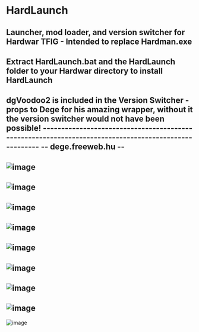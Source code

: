 # HardLaunch
Launcher, mod loader, and version switcher for Hardwar TFIG - Intended to replace Hardman.exe
--------------------------------------------------------------------------------------------------------------------------------------------------------------------------
Extract HardLaunch.bat and the HardLaunch folder to your Hardwar directory to install HardLaunch
--------------------------------------------------------------------------------------------------------------------------------------------------------------------------
dgVoodoo2 is included in the Version Switcher - props to Dege for his amazing wrapper, without it the version switcher would not have been possible!
                    -----------------------------------------------------------------------------------------------------
                                                          --  dege.freeweb.hu  --
--------------------------------------------------------------------------------------------------------------------------------------------------------------------------
![image](https://user-images.githubusercontent.com/49579859/223978481-b3634716-cf74-429b-b3b0-6031e2b1f2b0.png)
--------------------------------------------------------------------------------------------------------------------------------------------------------------------------
![image](https://user-images.githubusercontent.com/49579859/223979632-01ae9e68-b164-455e-aee4-af1773aa449a.png)
--------------------------------------------------------------------------------------------------------------------------------------------------------------------------
![image](https://user-images.githubusercontent.com/49579859/223978580-2193716b-6582-408b-987f-8e25f4a27856.png)
--------------------------------------------------------------------------------------------------------------------------------------------------------------------------
![image](https://user-images.githubusercontent.com/49579859/223978663-0d8a4799-8ecd-4f5c-966c-c5702021577f.png)
--------------------------------------------------------------------------------------------------------------------------------------------------------------------------
![image](https://user-images.githubusercontent.com/49579859/223978845-53e1cacc-58b3-433c-abf5-1cb9d4f05903.png)
--------------------------------------------------------------------------------------------------------------------------------------------------------------------------
![image](https://user-images.githubusercontent.com/49579859/223978937-ef43170e-dff4-4538-bc0e-6f4ab7d18e88.png)
--------------------------------------------------------------------------------------------------------------------------------------------------------------------------
![image](https://user-images.githubusercontent.com/49579859/223979063-3c3a4153-6af3-4860-9e93-d6edc27b7e2e.png)
--------------------------------------------------------------------------------------------------------------------------------------------------------------------------
![image](https://user-images.githubusercontent.com/49579859/223979165-2d7bba0a-fcab-409f-b42f-d05ee4a6a5fc.png)
--------------------------------------------------------------------------------------------------------------------------------------------------------------------------
![image](https://user-images.githubusercontent.com/49579859/223979787-2cf09852-abf9-4236-a1ff-0e4a2cb453e7.png)
